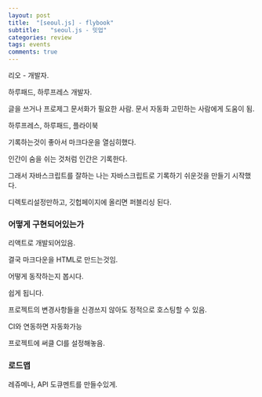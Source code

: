 ```yaml
---
layout: post
title:  "[seoul.js] - flybook"
subtitle:   "seoul.js - 밋업"
categories: review
tags: events
comments: true
---
```


리오 - 개발자.

하루패드, 하루프레스 개발자.

글을 쓰거나 프로제그 문서화가 필요한 사람. 문서 자동화 고민하는 사람에게 도움이 됨.

하루프레스, 하루패드, 플라이북

기록하는것이 좋아서 마크다운을 열심히했다.

인간이 숨을 쉬는 것처럼 인간은 기록한다.

그래서 자바스크립트를 잘하는 나는 자바스크립트로 기록하기 쉬운것을 만들기 시작했다.

디렉토리설정만하고, 깃헙페이지에 올리면 퍼블리싱 된다.

### 어떻게 구현되어있는가

리액트로 개발되어있음.

결국 마크다운을 HTML로 만드는것임.

어떻게 동작하는지 봅시다.

쉽게 됩니다.

프로젝트의 변경사항들을 신경쓰지 않아도 정적으로 호스팅할 수 있음.

CI와 연동하면 자동화가능

프로젝트에 써클 CI를 설정해놓음.

### 로드맵

레쥬메나, API 도큐멘트를 만들수있게.
